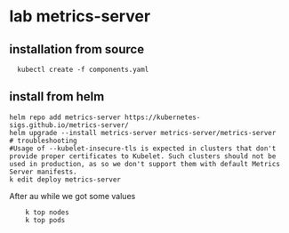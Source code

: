 # lab metrics-server
## installation from source 
```shell script
  kubectl create -f components.yaml 
```

## install from helm 
```shell
helm repo add metrics-server https://kubernetes-sigs.github.io/metrics-server/
helm upgrade --install metrics-server metrics-server/metrics-server
# troubleshooting
#Usage of --kubelet-insecure-tls is expected in clusters that don't provide proper certificates to Kubelet. Such clusters should not be used in production, as so we don't support them with default Metrics Server manifests. 
k edit deploy metrics-server
```

After au while we got some values  
```shell script
    k top nodes 
    k top pods 
``` 